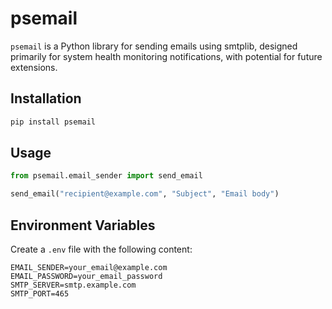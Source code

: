 # psemail

`psemail` is a Python library for sending emails using smtplib, designed primarily for system health monitoring notifications, with potential for future extensions. 

## Installation

```sh
pip install psemail
```

## Usage

```python
from psemail.email_sender import send_email

send_email("recipient@example.com", "Subject", "Email body")
```

## Environment Variables
Create a `.env` file with the following content:

```
EMAIL_SENDER=your_email@example.com
EMAIL_PASSWORD=your_email_password
SMTP_SERVER=smtp.example.com
SMTP_PORT=465
```
